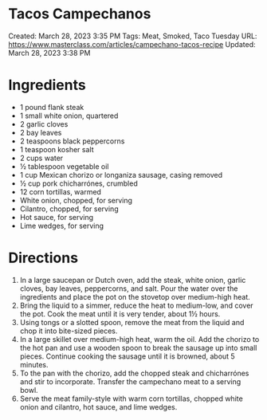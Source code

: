 # Tacos Campechanos

Created: March 28, 2023 3:35 PM
Tags: Meat, Smoked, Taco Tuesday
URL: https://www.masterclass.com/articles/campechano-tacos-recipe
Updated: March 28, 2023 3:38 PM

# Ingredients

- 1 pound flank steak
- 1 small white onion, quartered
- 2 garlic cloves
- 2 bay leaves
- 2 teaspoons black peppercorns
- 1 teaspoon kosher salt
- 2 cups water
- ½ tablespoon vegetable oil
- 1 cup Mexican chorizo or longaniza sausage, casing removed
- ½ cup pork chicharrónes, crumbled
- 12 corn tortillas, warmed
- White onion, chopped, for serving
- Cilantro, chopped, for serving
- Hot sauce, for serving
- Lime wedges, for serving

# Directions

1. In a large saucepan or Dutch oven, add the steak, white onion, garlic cloves, bay leaves, peppercorns, and salt. Pour the water over the ingredients and place the pot on the stovetop over medium-high heat.
2. Bring the liquid to a simmer, reduce the heat to medium-low, and cover the pot. Cook the meat until it is very tender, about 1½ hours.
3. Using tongs or a slotted spoon, remove the meat from the liquid and chop it into bite-sized pieces.
4. In a large skillet over medium-high heat, warm the oil. Add the chorizo to the hot pan and use a wooden spoon to break the sausage up into small pieces. Continue cooking the sausage until it is browned, about 5 minutes.
5. To the pan with the chorizo, add the chopped steak and chicharrónes and stir to incorporate. Transfer the campechano meat to a serving bowl.
6. Serve the meat family-style with warm corn tortillas, chopped white onion and cilantro, hot sauce, and lime wedges.